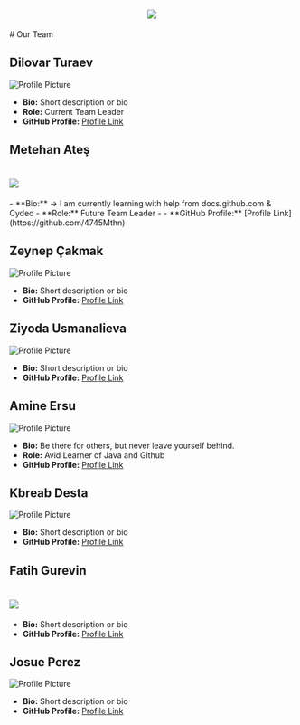<h1 align="center">
<img src="https://us.zonerama.com/photos/1006679669_2484x471.jpg" />
</h1>
# Our Team

## Dilovar Turaev

![Profile Picture](profile-picture-url) 

- **Bio:** Short description or bio
- **Role:** Current Team Leader
- **GitHub Profile:** [Profile Link](link-to-github-profile)

## Metehan Ateş

<h1 align="left">
 <img src="https://avatars.githubusercontent.com/u/160879582?v=4](https://us.zonerama.com/photos/1006679526_238x281.jpg" />
</h1>
- **Bio:** -> I am currently learning with help from docs.github.com & Cydeo
- **Role:** Future Team Leader
- 
- **GitHub Profile:** [Profile Link](https://github.com/4745Mthn)

## Zeynep Çakmak

![Profile Picture](profile-picture-url)

- **Bio:** Short description or bio
- **GitHub Profile:** [Profile Link](link-to-github-profile)

## Ziyoda Usmanalieva

![Profile Picture](profile-picture-url)

- **Bio:** Short description or bio
- **GitHub Profile:** [Profile Link](link-to-github-profile)

## Amine Ersu

![Profile Picture](https://avatars.githubusercontent.com/u/160289484?v=4)

- **Bio:** Be there for others, but never leave yourself behind.
- **Role:** Avid Learner of Java and Github
- **GitHub Profile:** [Profile Link](https://github.com/ersuamine)

## Kbreab Desta

![Profile Picture](profile-picture-url)

- **Bio:** Short description or bio
- **GitHub Profile:** [Profile Link](link-to-github-profile)

## Fatih Gurevin

<h1 align="left">
 <img src="https://avatars.githubusercontent.com/u/35998426?v=4" />
</h1>

- **Bio:** Short description or bio
- **GitHub Profile:** [Profile Link](https://github.com/fatihgrv)

## Josue Perez

![Profile Picture](profile-picture-url)

- **Bio:** Short description or bio
- **GitHub Profile:** [Profile Link](link-to-github-profile)
